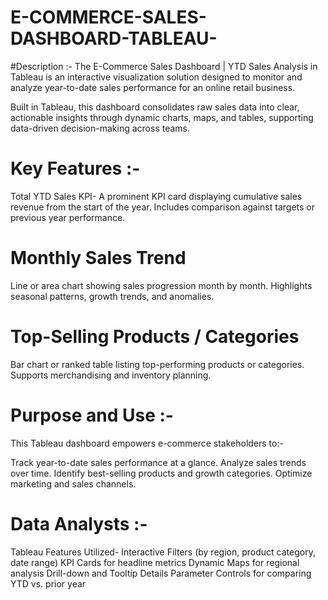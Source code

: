 # E-COMMERCE-SALES-DASHBOARD-TABLEAU-

#Description :-
The E-Commerce Sales Dashboard | YTD Sales Analysis in Tableau is an interactive visualization solution designed to monitor and analyze year-to-date sales performance for an online retail business.

Built in Tableau, this dashboard consolidates raw sales data into clear, actionable insights through dynamic charts, maps, and tables, supporting data-driven decision-making across teams.

# Key Features :-
Total YTD Sales KPI- A prominent KPI card displaying cumulative sales revenue from the start of the year. Includes comparison against targets or previous year performance.

# Monthly Sales Trend
Line or area chart showing sales progression month by month. Highlights seasonal patterns, growth trends, and anomalies.

# Top-Selling Products / Categories
Bar chart or ranked table listing top-performing products or categories. Supports merchandising and inventory planning.

# Purpose and Use :-
This Tableau dashboard empowers e-commerce stakeholders to:-

Track year-to-date sales performance at a glance. Analyze sales trends over time. Identify best-selling products and growth categories. Optimize marketing and sales channels.

# Data Analysts :-
Tableau Features Utilized- Interactive Filters (by region, product category, date range) KPI Cards for headline metrics Dynamic Maps for regional analysis Drill-down and Tooltip Details Parameter Controls for comparing YTD vs. prior year
